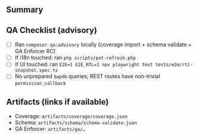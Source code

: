 ## Summary
<!-- What changed? Why? -->

## QA Checklist (advisory)
- [ ] Ran `composer qa:advisory` locally (coverage import + schema validate + GA Enforcer RC)
- [ ] If i18n touched: ran `php scripts/pot-refresh.php`
- [ ] If UI touched: ran `E2E=1 E2E_RTL=1 npx playwright test tests/e2e/rtl-snapshot.spec.ts`
- [ ] No unprepared `$wpdb` queries; REST routes have non-trivial `permission_callback`

## Artifacts (links if available)
- Coverage: `artifacts/coverage/coverage.json`
- Schema: `artifacts/schema/schema-validate.json`
- GA Enforcer: `artifacts/ga/…`
